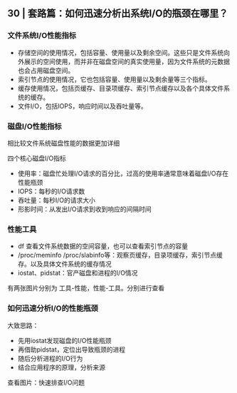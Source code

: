 ## 30 | 套路篇：如何迅速分析出系统I/O的瓶颈在哪里？

### 文件系统I/O性能指标

+ 存储空间的使用情况，包括容量、使用量以及剩余空间。这些只是文件系统向外展示的空间使用，而并非在磁盘空间的真实使用量，因为文件系统的元数据也会占用磁盘空间。
+ 索引节点的使用情况，它也包括容量、使用量以及剩余量等三个指标。
+ 缓存使用情况，包括页缓存、目录项缓存、索引节点缓存以及各个具体文件系统的缓存。
+ 文件I/O，包括IOPS，响应时间以及吞吐量等。

### 磁盘I/O性能指标

相比较文件系统磁盘性能的数据更加详细

四个核心磁盘I/O指标

+ 使用率：磁盘忙处理I/O请求的百分比，过高的使用率通常意味着磁盘I/O存在性能瓶颈
+ IOPS：每秒的I/O请求数
+ 吞吐量：每秒I/O的请求大小
+ 形影时间：从发出I/O请求到收到响应的间隔时间


### 性能工具
+ df 查看文件系统数据的空间容量，也可以查看索引节点的容量
+ /proc/meminfo /proc/slabinfo等：观察页缓存，目录项缓存，索引节点缓存。以及具体文件系统的缓存情况
+ iostat、pidstat：官产磁盘和进程的I/O情况

有两张图片分别为 工具-性能，性能-工具。分别进行查看

### 如何迅速分析I/O的性能瓶颈

大致思路：

+ 先用iostat发现磁盘的I/O性能瓶颈
+ 再借助pidstat，定位出导致瓶颈的进程
+ 随后分析进程的I/O行为
+ 结合应用程序的原理，分析来源

查看图片：快速排查I/O问题







